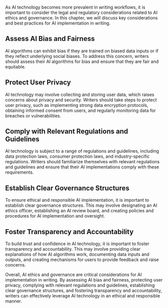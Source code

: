 
As AI technology becomes more prevalent in writing workflows, it is important to consider the legal and regulatory considerations related to AI ethics and governance. In this chapter, we will discuss key considerations and best practices for AI implementation in writing.

Assess AI Bias and Fairness
---------------------------

AI algorithms can exhibit bias if they are trained on biased data inputs or if they reflect underlying social biases. To address this concern, writers should assess their AI algorithms for bias and ensure that they are fair and equitable.

Protect User Privacy
--------------------

AI technology may involve collecting and storing user data, which raises concerns about privacy and security. Writers should take steps to protect user privacy, such as implementing strong data encryption protocols, obtaining informed consent from users, and regularly monitoring data for breaches or vulnerabilities.

Comply with Relevant Regulations and Guidelines
-----------------------------------------------

AI technology is subject to a range of regulations and guidelines, including data protection laws, consumer protection laws, and industry-specific regulations. Writers should familiarize themselves with relevant regulations and guidelines and ensure that their AI implementations comply with these requirements.

Establish Clear Governance Structures
-------------------------------------

To ensure ethical and responsible AI implementation, it is important to establish clear governance structures. This may involve designating an AI ethics officer, establishing an AI review board, and creating policies and procedures for AI implementation and oversight.

Foster Transparency and Accountability
--------------------------------------

To build trust and confidence in AI technology, it is important to foster transparency and accountability. This may involve providing clear explanations of how AI algorithms work, documenting data inputs and outputs, and creating mechanisms for users to provide feedback and raise concerns.

Overall, AI ethics and governance are critical considerations for AI implementation in writing. By assessing AI bias and fairness, protecting user privacy, complying with relevant regulations and guidelines, establishing clear governance structures, and fostering transparency and accountability, writers can effectively leverage AI technology in an ethical and responsible manner.
